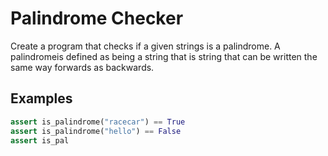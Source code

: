 # Palindrome Checker

Create a program that checks if a given strings is a palindrome.  A palindromeis defined as being a string that is string that can be written the same way forwards as backwards. 

## Examples

```python
assert is_palindrome("racecar") == True
assert is_palindrome("hello") == False
assert is_pal
```
     